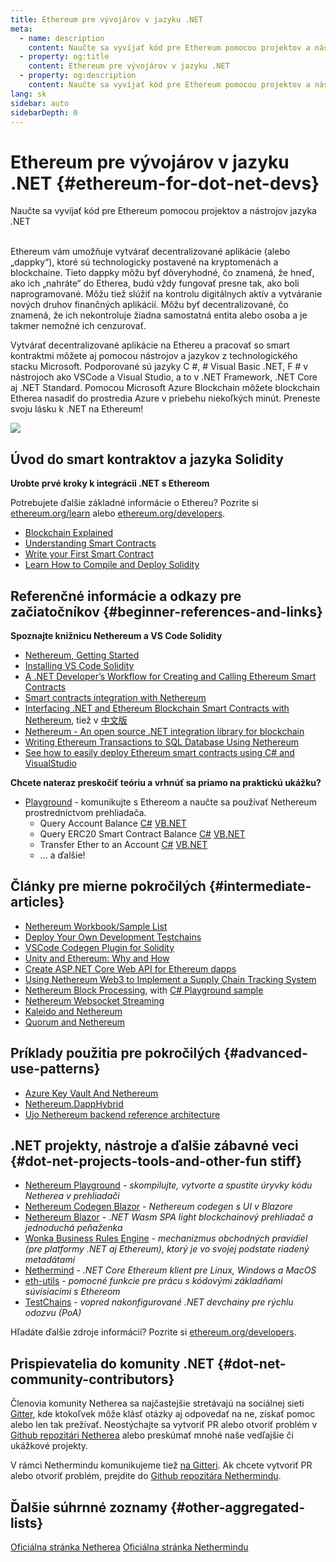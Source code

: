 ```yaml
---
title: Ethereum pre vývojárov v jazyku .NET
meta:
  - name: description
    content: Naučte sa vyvíjať kód pre Ethereum pomocou projektov a nástrojov jazyka .NET
  - property: og:title
    content: Ethereum pre vývojárov v jazyku .NET
  - property: og:description
    content: Naučte sa vyvíjať kód pre Ethereum pomocou projektov a nástrojov jazyka .NET
lang: sk
sidebar: auto
sidebarDepth: 0
---
```


# Ethereum pre vývojárov v jazyku .NET {#ethereum-for-dot-net-devs}

<div class="featured">Naučte sa vyvíjať kód pre Ethereum pomocou projektov a nástrojov jazyka .NET</div><br>

Ethereum vám umožňuje vytvárať decentralizované aplikácie (alebo „dappky“), ktoré sú technologicky postavené na kryptomenách a blockchaine. Tieto dappky môžu byť dôveryhodné, čo znamená, že hneď, ako ich „nahráte“ do Etherea, budú vždy fungovať presne tak, ako boli naprogramované. Môžu tiež slúžiť na kontrolu digitálnych aktív a vytváranie nových druhov finančných aplikácií. Môžu byť decentralizované, čo znamená, že ich nekontroluje žiadna samostatná entita alebo osoba a je takmer nemožné ich cenzurovať.

Vytvárať decentralizované aplikácie na Ethereu a pracovať so smart kontraktmi môžete aj pomocou nástrojov a jazykov z technologického stacku Microsoft. Podporované sú jazyky C #, # Visual Basic .NET, F # v nástrojoch ako VSCode a Visual Studio, a to v .NET Framework, .NET Core aj .NET Standard. Pomocou Microsoft Azure Blockchain môžete blockchain Etherea nasadiť do prostredia Azure v priebehu niekoľkých minút. Preneste svoju lásku k .NET na Ethereum!

<img src="https://raw.githubusercontent.com/Nethereum/Nethereum/master/logos/logo192x192t.png" />

## Úvod do smart kontraktov a jazyka Solidity

**Urobte prvé kroky k integrácii .NET s Ethereom**

Potrebujete ďalšie základné informácie o Ethereu? Pozrite si [ethereum.org/learn](/learn/) alebo [ethereum.org/developers](/developers/).

- [Blockchain Explained](https://kauri.io/article/d55684513211466da7f8cc03987607d5/blockchain-explained)
- [Understanding Smart Contracts](https://kauri.io/article/e4f66c6079e74a4a9b532148d3158188/ethereum-101-part-5-the-smart-contract)
- [Write your First Smart Contract](https://kauri.io/article/124b7db1d0cf4f47b414f8b13c9d66e2/remix-ide-your-first-smart-contract)
- [Learn How to Compile and Deploy Solidity](https://kauri.io/article/973c5f54c4434bb1b0160cff8c695369/understanding-smart-contract-compilation-and-deployment)

## Referenčné informácie a odkazy pre začiatočníkov {#beginner-references-and-links}

**Spoznajte knižnicu Nethereum a VS Code Solidity**

- [Nethereum, Getting Started](https://docs.nethereum.com/en/latest/getting-started/)
- [Installing VS Code Solidity](https://marketplace.visualstudio.com/items?itemName=JuanBlanco.solidity)
- [A .NET Developer’s Workflow for Creating and Calling Ethereum Smart Contracts](https://medium.com/coinmonks/a-net-developers-workflow-for-creating-and-calling-ethereum-smart-contracts-44714f191db2)
- [Smart contracts integration with Nethereum](https://kauri.io/article/b54334b0695342c1bbe161c4c4467b50/smart-contracts-integration-with-nethereum)
- [Interfacing .NET and Ethereum Blockchain Smart Contracts with Nethereum](https://medium.com/my-blockchain-development-daily-journey/interfacing-net-and-ethereum-blockchain-smart-contracts-with-nethereum-2fa3729ac933), tiež v [中文版](https://medium.com/my-blockchain-development-daily-journey/%E4%BD%BF%E7%94%A8nethereum%E9%80%A3%E6%8E%A5-net%E5%92%8C%E4%BB%A5%E5%A4%AA%E7%B6%B2%E5%8D%80%E5%A1%8A%E9%8F%88%E6%99%BA%E8%83%BD%E5%90%88%E7%B4%84-4a96d35ad1e1)
- [Nethereum - An open source .NET integration library for blockchain](https://kauri.io/article/d15dfd4903f149cdb84b3ce666103b52/v1/nethereum-an-open-source-.net-integration-library-for-blockchain)
- [Writing Ethereum Transactions to SQL Database Using Nethereum](https://medium.com/coinmonks/writing-ethereum-transactions-to-sql-database-using-nethereum-fd94e0e4fa36)
- [See how to easily deploy Ethereum smart contracts using C# and VisualStudio](https://koukia.ca/deploy-ethereum-smart-contracts-using-c-and-visualstudio-5be188ae928c) <br>

**Chcete nateraz preskočiť teóriu a vrhnúť sa priamo na praktickú ukážku?**

- [Playground](http://playground.nethereum.com/) - komunikujte s Ethereom a naučte sa používať Nethereum prostredníctvom prehliadača.
  - Query Account Balance [C#](http://playground.nethereum.com/csharp/id/1001) [VB.NET](http://playground.nethereum.com/vb/id/2001)
  - Query ERC20 Smart Contract Balance [C#](http://playground.nethereum.com/csharp/id/1005) [VB.NET](http://playground.nethereum.com/vb/id/2004)
  - Transfer Ether to an Account [C#](http://playground.nethereum.com/csharp/id/1003) [VB.NET](http://playground.nethereum.com/vb/id/2003)
  - ... a ďalšie!

## Články pre mierne pokročilých {#intermediate-articles}

- [Nethereum Workbook/Sample List](http://docs.nethereum.com/en/latest/Nethereum.Workbooks/docs/)
- [Deploy Your Own Development Testchains](https://github.com/Nethereum/Testchains)
- [VSCode Codegen Plugin for Solidity](https://docs.nethereum.com/en/latest/nethereum-codegen-vscodesolidity/)
- [Unity and Ethereum: Why and How](https://www.raywenderlich.com/5509-unity-and-ethereum-why-and-how)
- [Create ASP.NET Core Web API for Ethereum dapps](https://tech-mint.com/create-asp-net-core-web-api-for-ethereum-dapps/)
- [Using Nethereum Web3 to Implement a Supply Chain Tracking System](http://blog.pomiager.com/post/using-nethereum-web3-to-implement-a-supply-chain-traking-system4)
- [Nethereum Block Processing](https://nethereum.readthedocs.io/en/latest/nethereum-block-processing-detail/), with [C# Playground sample](http://playground.nethereum.com/csharp/id/1025)
- [Nethereum Websocket Streaming](https://nethereum.readthedocs.io/en/latest/nethereum-subscriptions-streaming/)
- [Kaleido and Nethereum](https://kaleido.io/kaleido-and-nethereum/)
- [Quorum and Nethereum](https://github.com/Nethereum/Nethereum/blob/master/src/Nethereum.Quorum/README.md)

## Príklady použitia pre pokročilých {#advanced-use-patterns}

- [Azure Key Vault And Nethereum](https://github.com/Azure-Samples/bc-community-samples/tree/master/akv-nethereum)
- [Nethereum.DappHybrid](https://github.com/Nethereum/Nethereum.DappHybrid)
- [Ujo Nethereum backend reference architecture](https://docs.nethereum.com/en/latest/nethereum-ujo-backend-sample/)

## .NET projekty, nástroje a ďalšie zábavné veci {#dot-net-projects-tools-and-other-fun stiff}

- [Nethereum Playground](http://playground.nethereum.com/) - _skompilujte, vytvorte a spustite úryvky kódu Netherea v prehliadači_
- [Nethereum Codegen Blazor](https://github.com/Nethereum/Nethereum.CodeGen.Blazor) - _Nethereum codegen s UI v Blazore_
- [Nethereum Blazor](https://github.com/Nethereum/NethereumBlazor) - _.NET Wasm SPA light blockchainový prehliadač a jednoduchá peňaženka_
- [Wonka Business Rules Engine](https://docs.nethereum.com/en/latest/wonka/) - _mechanizmus obchodných pravidiel (pre platformy .NET aj Ethereum), ktorý je vo svojej podstate riadený metadátami_
- [Nethermind](https://github.com/NethermindEth/nethermind) - _.NET Core Ethereum klient pre Linux, Windows a MacOS_
- [eth-utils](https://github.com/ethereum/eth-utils/) - _pomocné funkcie pre prácu s kódovými základňami súvisiacimi s Ethereom_
- [TestChains](https://github.com/Nethereum/TestChains) - _vopred nakonfigurované .NET devchainy pre rýchlu odozvu (PoA)_

Hľadáte ďalšie zdroje informácií? Pozrite si [ethereum.org/developers](/developers/).

## Prispievatelia do komunity .NET {#dot-net-community-contributors}

Členovia komunity Netherea sa najčastejšie stretávajú na sociálnej sieti [Gitter](https://gitter.im/Nethereum/Nethereum), kde ktokoľvek môže klásť otázky aj odpovedať na ne, získať pomoc alebo len tak prežívať. Neostýchajte sa vytvoriť PR alebo otvoriť problém v [Github repozitári Netherea](https://github.com/Nethereum) alebo preskúmať mnohé naše vedľajšie či ukážkové projekty.

V rámci Nethermindu komunikujeme tiež [na Gitteri](https://gitter.im/nethermindeth/nethermind). Ak chcete vytvoriť PR alebo otvoriť problém, prejdite do [Github repozitára Nethermindu](https://github.com/NethermindEth/nethermind).

## Ďalšie súhrnné zoznamy {#other-aggregated-lists}

[Oficiálna stránka Netherea](https://nethereum.com/) [Oficiálna stránka Nethermindu](https://nethermind.io/)
